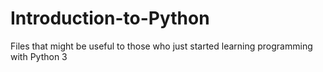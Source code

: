 # Introduction-to-Python
Files that might be useful to those who just started learning programming with Python 3
